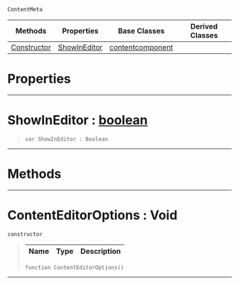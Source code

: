  `ContentMeta`

|Methods|Properties|Base Classes|Derived Classes|
|---|---|---|---|
|[ Constructor](https://github.com/dragonCASTjosh/PlasmaDocs/blob/master/code_reference/class_reference/contenteditoroptions.markdown#contenteditoroptions-voi)|[ ShowInEditor](https://github.com/dragonCASTjosh/PlasmaDocs/blob/master/code_reference/class_reference/contenteditoroptions.markdown#showineditor-plasma-engine)|[contentcomponent](https://github.com/dragonCASTjosh/PlasmaDocs/blob/master/code_reference/class_reference/contentcomponent.markdown)| |


 #  Properties


---  
 #  ShowInEditor : [boolean](https://github.com/dragonCASTjosh/PlasmaDocs/blob/master/code_reference/lightning_base_types/boolean.markdown)

> 
> ``` lang=cpp, name=Lightning
> var ShowInEditor : Boolean


---  
 #  Methods


---  
 #  ContentEditorOptions : Void

 `constructor`

> 
> |Name|Type|Description|
> |---|---|---|
> ``` lang=cpp, name=Lightning
> function ContentEditorOptions()
> ``` 


---  
 

 